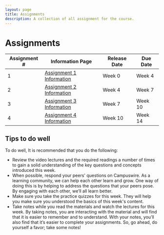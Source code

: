 ```yaml
---
layout: page
title: Assignments
description: A collection of all assignment for the course.
---
```


# Assignments

| Assignment # | Information Page         | Release Date | Due Date |
|--------------|--------------------------|--------------|----------|
|            1 | [Assignment 1 Information](https://www.coursera.org/learn/cs-598-fdc/supplement/neWQN/assignment-1-information) |   Week 0 | Week 4       |
|            2 | [Assignment 2 Information](https://www.coursera.org/learn/cs-598-fdc/supplement/effVZ/assignment-2-information) |   Week 4 | Week 7       |
|            3 | [Assignment 3 Information](https://www.coursera.org/learn/cs-598-fdc/supplement/X51wh/assignment-3-information) |   Week 7 | Week 10       |
|            4 | [Assignment 4 Information](https://www.coursera.org/learn/cs-598-fdc/supplement/VUpS6/assignment-4-information) |   Week 10 | Week 14     |


## Tips to do well
To do well, It is recommended that you do the following:

<ul>
  <li>Review the video lectures and the required readings a number of times to gain a solid understanding of the key questions and concepts introduced this week.</li>

  <li>When possible, respond your peers' questions on Campuswire. As a learning community, we can help each other learn and grow. One way of doing this is by   helping to address the questions that your peers pose. By engaging with each other, we’ll all learn better.</li>

  <li>Make sure you take the practice quizzes for this week. They will help you make sure you understood the basics of this week's content.</li>

  <li>Take notes while you read the materials and watch the lectures for this week. By taking notes, you are interacting with the material and will find that it is easier to remember and to understand. With your notes, you’ll also find that it’s easier to complete your assignments. So, go ahead, do yourself a favor; take some notes!</li>
</ul>
<!-- Please change the links to the assignment info pages for the current semester -->
